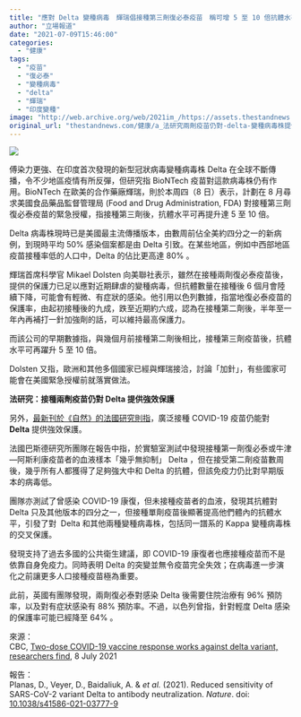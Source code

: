 ```yaml
---
title: "應對 Delta 變種病毒　輝瑞倡接種第三劑復必泰疫苗　稱可增 5 至 10 倍抗體水平"
author: "立場報道"
date: "2021-07-09T15:46:00"
categories:
  - "健康"
tags:
  - "疫苗"
  - "復必泰"
  - "變種病毒"
  - "delta"
  - "輝瑞"
  - "印度變種"
image: "http://web.archive.org/web/2021im_/https://assets.thestandnews.com/media/photos/6-08_copy.png"
original_url: "thestandnews.com/健康/a_法研究兩劑疫苗仍對-delta-變種病毒株提供強效保護"
---
```

![](http://web.archive.org/web/2021im_/https://assets.thestandnews.com/media/photos/6-08_copy.png)

傅染力更強、在印度首次發現的新型冠狀病毒變種病毒株 Delta 在全球不斷傳播，令不少地區疫情有所反彈，但研究指 BioNTech 疫苗對這款病毒株仍有作用。BioNTech 在歐美的合作藥廠輝瑞，則於本周四（8 日）表示，計劃在 8 月尋求美國食品藥品監督管理局 (Food and Drug Administration, FDA) 對接種第三劑復必泰疫苗的緊急授權，指接種第三劑後，抗體水平可再提升達 5 至 10 倍。

Delta 病毒株現時已是美國最主流傳播版本，由數周前佔全美約四分之一的新病例，到現時平均 50% 感染個案都是由 Delta 引致。在某些地區，例如中西部地區疫苗接種率低的人口中，Delta 的佔比更高達 80% 。

輝瑞首席科學官 Mikael Dolsten 向美聯社表示，雖然在接種兩劑復必泰疫苗後，提供的保護力已足以應對近期肆虐的變種病毒，但抗體數量在接種後 6 個月會陸續下降，可能會有輕微、有症狀的感染。他引用以色列數據，指當地復必泰疫苗的保護率，由起初接種後的九成，跌至近期約六成，認為在接種第二劑後，半年至一年內再補打一針加強劑的話，可以維持最高保護力。

而該公司的早期數據指，與幾個月前接種第二劑後相比，接種第三劑疫苗後，抗體水平可再躍升 5 至 10 倍。

Dolsten 又指，歐洲和其他多個國家已經與輝瑞接洽，討論「加針」，有些國家可能會在美國緊急授權前就落實做法。

**法研究：接種兩劑疫苗仍對 Delta 提供強效保護**

另外，[最新刊於《自然》的法國研究則指](http://web.archive.org/web/20211229132346/https://doi.org/10.1038/s41586-021-03777-9)，廣泛接種 COVID-19 疫苗仍能對 **Delta** 提供強效保護。

法國巴斯德研究所團隊在報告中指，於實驗室測試中發現接種第一劑復必泰或牛津—阿斯利康疫苗者的血液樣本「幾乎無抑制」 Delta ，但在接受第二劑疫苗數周後，幾乎所有人都獲得了足夠強大中和 Delta 的抗體，但該免疫力仍比對早期版本的病毒低。

團隊亦測試了曾感染 COVID-19 康復，但未接種疫苗者的血液，發現其抗體對 Delta 只及其他版本的四分之一，但接種單劑疫苗後顯著提高他們體內的抗體水平，引發了對  Delta 和其他兩種變種病毒株，包括同一譜系的 Kappa 變種病毒株的交叉保護。

發現支持了過去多國的公共衛生建議，即 COVID-19 康復者也應接種疫苗而不是依靠自身免疫力。同時表明 Delta 的突變並無令疫苗完全失效；在病毒進一步演化之前讓更多人口接種疫苗極為重要。

此前，英國有團隊發現，兩劑復必泰對感染 Delta 後需要住院治療有 96% 預防率，以及對有症狀感染有 88% 預防率。不過，以色列曾指，針對輕度 Delta 感染的保護率可能已經降至 64% 。

來源：  
CBC, [Two-dose COVID-19 vaccine response works against delta variant, researchers find](http://web.archive.org/web/20211229132346/https://www.cbc.ca/news/health/two-dose-covid19-vaccine-protection-delta-variant-1.6094900), 8 July 2021

報告：  
Planas, D., Veyer, D., Baidaliuk, A. & _et al._ (2021). Reduced sensitivity of SARS-CoV-2 variant Delta to antibody neutralization. _Nature_. doi: [10.1038/s41586-021-03777-9](http://web.archive.org/web/20211229132346/https://doi.org/10.1038/s41586-021-03777-9)